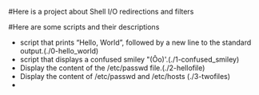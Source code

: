 #Here is a project about Shell I/O redirections and filters

#Here are some scripts and their descriptions

- script that prints “Hello, World”, followed by a new line to the standard output.(./0-hello_world)
- script that displays a confused smiley "(Ôo)'.(./1-confused_smiley)
- Display the content of the /etc/passwd file.(./2-hellofile) 
- Display the content of /etc/passwd and /etc/hosts (./3-twofiles)
-  

